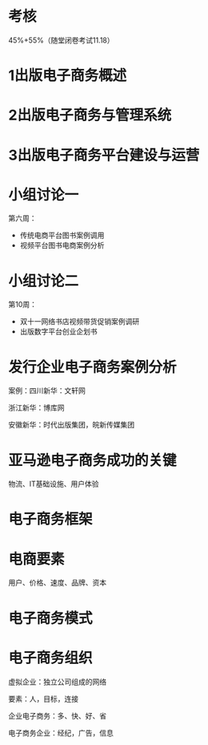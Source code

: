 # 考核

45%+55%（随堂闭卷考试11.18）



# 1出版电子商务概述



# 2出版电子商务与管理系统



# 3出版电子商务平台建设与运营







# 小组讨论一

第六周：

- 传统电商平台图书案例调用
- 视频平台图书电商案例分析

# 小组讨论二

第10周：

- 双十一网络书店视频带货促销案例调研
- 出版数字平台创业企划书



# 发行企业电子商务案例分析



案例：四川新华：文轩网

浙江新华：博库网

安徽新华：时代出版集团，皖新传媒集团



# 亚马逊电子商务成功的关键

物流、IT基础设施、用户体验



# 电子商务框架



# 电商要素

用户、价格、速度、品牌、资本

 

# 电子商务模式



# 电子商务组织

虚拟企业：独立公司组成的网络

要素：人，目标，连接



企业电子商务：多、快、好、省



电子商务企业：经纪，广告，信息





